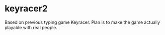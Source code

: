 # keyracer2

Based on previous typing game Keyracer. Plan is to make the game actually playable with real people.
